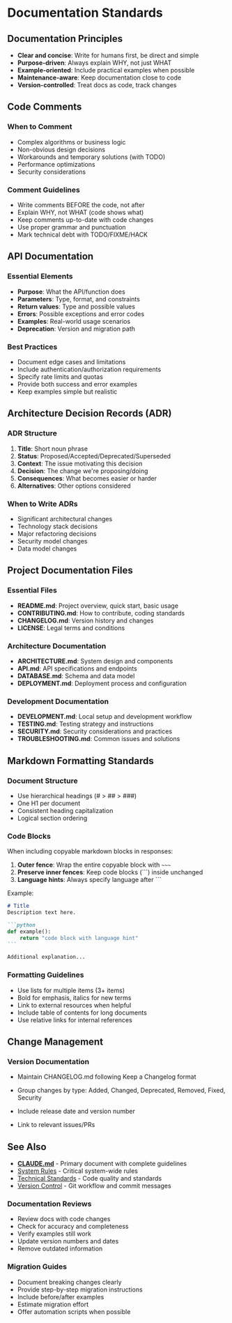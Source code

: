 # Documentation Standards

## Documentation Principles

- **Clear and concise**: Write for humans first, be direct and simple
- **Purpose-driven**: Always explain WHY, not just WHAT
- **Example-oriented**: Include practical examples when possible
- **Maintenance-aware**: Keep documentation close to code
- **Version-controlled**: Treat docs as code, track changes

## Code Comments

### When to Comment
- Complex algorithms or business logic
- Non-obvious design decisions
- Workarounds and temporary solutions (with TODO)
- Performance optimizations
- Security considerations

### Comment Guidelines
- Write comments BEFORE the code, not after
- Explain WHY, not WHAT (code shows what)
- Keep comments up-to-date with code changes
- Use proper grammar and punctuation
- Mark technical debt with TODO/FIXME/HACK

## API Documentation

### Essential Elements
- **Purpose**: What the API/function does
- **Parameters**: Type, format, and constraints
- **Return values**: Type and possible values
- **Errors**: Possible exceptions and error codes
- **Examples**: Real-world usage scenarios
- **Deprecation**: Version and migration path

### Best Practices
- Document edge cases and limitations
- Include authentication/authorization requirements
- Specify rate limits and quotas
- Provide both success and error examples
- Keep examples simple but realistic

## Architecture Decision Records (ADR)

### ADR Structure
1. **Title**: Short noun phrase
2. **Status**: Proposed/Accepted/Deprecated/Superseded
3. **Context**: The issue motivating this decision
4. **Decision**: The change we're proposing/doing
5. **Consequences**: What becomes easier or harder
6. **Alternatives**: Other options considered

### When to Write ADRs
- Significant architectural changes
- Technology stack decisions
- Major refactoring decisions
- Security model changes
- Data model changes

## Project Documentation Files

### Essential Files
- **README.md**: Project overview, quick start, basic usage
- **CONTRIBUTING.md**: How to contribute, coding standards
- **CHANGELOG.md**: Version history and changes
- **LICENSE**: Legal terms and conditions

### Architecture Documentation
- **ARCHITECTURE.md**: System design and components
- **API.md**: API specifications and endpoints
- **DATABASE.md**: Schema and data model
- **DEPLOYMENT.md**: Deployment process and configuration

### Development Documentation
- **DEVELOPMENT.md**: Local setup and development workflow
- **TESTING.md**: Testing strategy and instructions
- **SECURITY.md**: Security considerations and practices
- **TROUBLESHOOTING.md**: Common issues and solutions

## Markdown Formatting Standards

### Document Structure
- Use hierarchical headings (# > ## > ###)
- One H1 per document
- Consistent heading capitalization
- Logical section ordering

### Code Blocks
When including copyable markdown blocks in responses:

1. **Outer fence**: Wrap the entire copyable block with `~~~`
2. **Preserve inner fences**: Keep code blocks (```) inside unchanged
3. **Language hints**: Always specify language after ```

Example:
~~~markdown
# Title
Description text here.

```python
def example():
    return "code block with language hint"
```

Additional explanation...
~~~

### Formatting Guidelines
- Use lists for multiple items (3+ items)
- Bold for emphasis, italics for new terms
- Link to external resources when helpful
- Include table of contents for long documents
- Use relative links for internal references

## Change Management

### Version Documentation
- Maintain CHANGELOG.md following Keep a Changelog format

- Group changes by type: Added, Changed, Deprecated, Removed, Fixed, Security
- Include release date and version number
- Link to relevant issues/PRs

## See Also

- [**CLAUDE.md**](../CLAUDE.md) - Primary document with complete guidelines
- [System Rules](../system-rules.md) - Critical system-wide rules
- [Technical Standards](../technical-standards.md) - Code quality and standards
- [Version Control](../version-control.md) - Git workflow and commit messages

### Documentation Reviews
- Review docs with code changes
- Check for accuracy and completeness
- Verify examples still work
- Update version numbers and dates
- Remove outdated information

### Migration Guides
- Document breaking changes clearly
- Provide step-by-step migration instructions
- Include before/after examples
- Estimate migration effort
- Offer automation scripts when possible